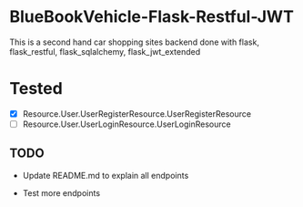 # BlueBookVehicle-Flask-Restful-JWT
This is a second hand car shopping sites backend done with flask, flask_restful, flask_sqlalchemy, flask_jwt_extended

# Tested
- [x] Resource.User.UserRegisterResource.UserRegisterResource
- [ ] Resource.User.UserLoginResource.UserLoginResource

## TODO
* Update README.md to explain all endpoints

* Test more endpoints
